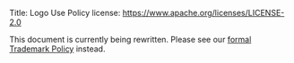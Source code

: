 Title: Logo Use Policy
license: https://www.apache.org/licenses/LICENSE-2.0



This document is currently being rewritten. Please see our [formal
Trademark Policy](/foundation/marks/) instead.
